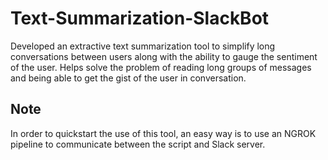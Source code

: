 # Text-Summarization-SlackBot
Developed an extractive text summarization tool to simplify long conversations between users along with the ability to gauge the sentiment of the user. Helps solve the problem of reading long groups of messages and being able to get the gist of the user in conversation.

## Note
In order to quickstart the use of this tool, an easy way is to use an NGROK pipeline to communicate between the script and Slack server.
